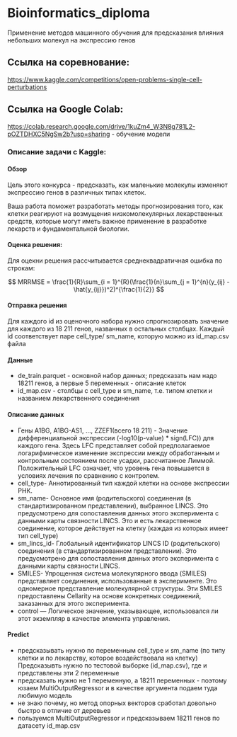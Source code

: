 # Bioinformatics_diploma
Применение методов машинного обучения для предсказания влияния небольших молекул на экспрессию генов

## Ссылка на соревнование:
https://www.kaggle.com/competitions/open-problems-single-cell-perturbations
## Ccылка на Google Colab:
https://colab.research.google.com/drive/1kuZm4_W3N8g781L2-pOZTDHXC5NgSw2b?usp=sharing - обучение модели


### Описание задачи с Kaggle:

#### Обзор
Цель этого конкурса - предсказать, как маленькие молекулы изменяют экспрессию генов в различных типах клеток.

Ваша работа поможет разработать методы прогнозирования того, как клетки реагируют на возмущения низкомолекулярных
лекарственных средств, которые могут иметь важное применение в разработке лекарств и фундаментальной биологии.

#### Оценка решения:
Для оцекни решения рассчитывается среднеквадратичная ошибка по строкам:

$$ MRRMSE = \frac{1}{R}\sum_{i = 1}^{R}(\frac{1}{n}\sum_{j = 1}^{n}(y_{ij} - \hat{y_{ij}})^2)^{\frac{1}{2}} $$

#### Отправка решения
Для каждого id из оценочного набора нужно спрогнозировать значение для каждого из 18 211 генов, названных в остальных столбцах.
Каждый id соответствует паре cell_type/ sm_name, которую можно из id_map.csv файла

#### Данные
- de_train.parquet - основной набор данных; предсказать нам надо 18211 генов, 
а первые 5 переменных - описание клеток
- id_map.csv - столбцы с cell_type и sm_name, т.е. типом клетки и названием лекарственного соединения

#### Описание данных
- Гены A1BG, A1BG-AS1, …, ZZEF1(всего 18 211) - Значение дифференциальной экспрессии (-log10(p-value) * sign(LFC)) для каждого гена.
Здесь LFC представляет собой предполагаемое логарифмическое изменение экспрессии между обработанным и контрольным состоянием после усадки, рассчитанное Лиммой.
Положительный LFC означает, что уровень гена повышается в условиях лечения по сравнению с контролем.
- cell_type- Аннотированный тип каждой клетки на основе экспрессии РНК.
- sm_name- Основное имя (родительского) соединения (в стандартизированном представлении), выбранное LINCS.
Это предусмотрено для сопоставления данных этого эксперимента с данными карты связности LINCS.
Это и есть лекарственное соединение, которое действует на клетку (каждая из которых имеет тип cell_type)
- sm_lincs_id- Глобальный идентификатор LINCS ID (родительского) соединения (в стандартизированном представлении).
Это предусмотрено для сопоставления данных этого эксперимента с данными карты связности LINCS.
- SMILES- Упрощенная система молекулярного ввода (SMILES) представляет соединения, использованные в эксперименте.
Это одномерное представление молекулярной структуры. Эти SMILES предоставлены Cellarity на основе конкретных соединений, заказанных для этого эксперимента.
- control — Логическое значение, указывающее, использовался ли этот экземпляр в качестве элемента управления.

#### Predict
- предсказывать нужно по переменным cell_type и sm_name (по типу клетки и по лекарству, которое воздействовала на клетку)
Предсказывть нужно по тестовой выборке (id_map.csv), где и представлены эти 2 переменные 
- предсказать нужно не 1 переменную, а 18211 переменных - поэтому
  юзаем MultiOutputRegressor и в качестве аргумента подаем туда любимую модель
- не знаю почему, но метод опорных векторов сработал довольно быстро в отличие от деревьев
- пользуемся MultiOutputRegressor и предсказываем 18211 генов по датасету id_map.csv